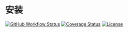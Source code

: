 # 安装

[![GitHub Workflow Status](https://img.shields.io/github/workflow/status/miaoxing/install/Build?style=flat-square)](https://github.com/miaoxing/install/actions)
[![Coverage Status](https://img.shields.io/coveralls/miaoxing/install.svg?style=flat-square)](https://coveralls.io/r/miaoxing/install)
[![License](http://img.shields.io/badge/license-MIT-brightgreen.svg?style=flat-square)](http://www.opensource.org/licenses/MIT)
